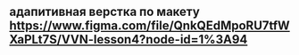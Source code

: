 ## адапитивная верстка по макету https://www.figma.com/file/QnkQEdMpoRU7tfWXaPLt7S/VVN-lesson4?node-id=1%3A94
